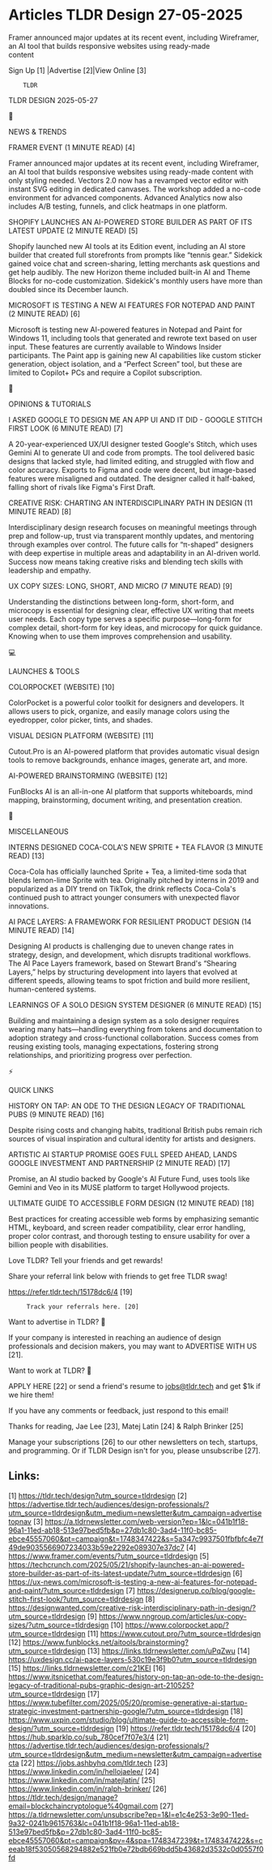 # Articles TLDR Design 27-05-2025

Framer announced major updates at its recent event, including
Wireframer, an AI tool that builds responsive websites using
ready-made
content ‌ ‌ ‌ ‌ ‌ ‌ ‌ ‌ ‌ ‌ ‌ ‌ ‌ ‌ ‌ ‌ ‌ ‌ ‌ ‌ ‌ ‌ ‌ ‌ ‌ ‌  ‌ ‌ ‌ ‌ ‌ ‌ ‌ ‌ ‌ ‌ ‌ ‌ ‌ ‌ ‌ ‌ ‌ ‌ ‌ ‌ ‌ ‌ ‌ ‌ ‌ ‌ 


 Sign Up [1] |Advertise [2]|View Online [3] 

		TLDR 

TLDR DESIGN 2025-05-27

📱 

NEWS & TRENDS

 FRAMER EVENT (1 MINUTE READ) [4] 

 Framer announced major updates at its recent event, including
Wireframer, an AI tool that builds responsive websites using
ready-made content with only styling needed. Vectors 2.0 now has a
revamped vector editor with instant SVG editing in dedicated canvases.
The workshop added a no-code environment for advanced components.
Advanced Analytics now also includes A/B testing, funnels, and click
heatmaps in one platform. 

 SHOPIFY LAUNCHES AN AI-POWERED STORE BUILDER AS PART OF ITS LATEST
UPDATE (2 MINUTE READ) [5] 

 Shopify launched new AI tools at its Edition event, including an AI
store builder that created full storefronts from prompts like
“tennis gear.” Sidekick gained voice chat and screen-sharing,
letting merchants ask questions and get help audibly. The new Horizon
theme included built-in AI and Theme Blocks for no-code customization.
Sidekick's monthly users have more than doubled since its December
launch. 

 MICROSOFT IS TESTING A NEW AI FEATURES FOR NOTEPAD AND PAINT (2
MINUTE READ) [6] 

 Microsoft is testing new AI-powered features in Notepad and Paint for
Windows 11, including tools that generated and rewrote text based on
user input. These features are currently available to Windows Insider
participants. The Paint app is gaining new AI capabilities like custom
sticker generation, object isolation, and a “Perfect Screen” tool,
but these are limited to Copilot+ PCs and require a Copilot
subscription. 

🚀 

OPINIONS & TUTORIALS

 I ASKED GOOGLE TO DESIGN ME AN APP UI AND IT DID - GOOGLE STITCH
FIRST LOOK (6 MINUTE READ) [7] 

 A 20-year-experienced UX/UI designer tested Google's Stitch, which
uses Gemini AI to generate UI and code from prompts. The tool
delivered basic designs that lacked style, had limited editing, and
struggled with flow and color accuracy. Exports to Figma and code were
decent, but image-based features were misaligned and outdated. The
designer called it half-baked, falling short of rivals like Figma's
First Draft. 

 CREATIVE RISK: CHARTING AN INTERDISCIPLINARY PATH IN DESIGN (11
MINUTE READ) [8] 

 Interdisciplinary design research focuses on meaningful meetings
through prep and follow-up, trust via transparent monthly updates, and
mentoring through examples over control. The future calls for
“π-shaped” designers with deep expertise in multiple areas and
adaptability in an AI-driven world. Success now means taking creative
risks and blending tech skills with leadership and empathy. 

 UX COPY SIZES: LONG, SHORT, AND MICRO (7 MINUTE READ) [9] 

 Understanding the distinctions between long-form, short-form, and
microcopy is essential for designing clear, effective UX writing that
meets user needs. Each copy type serves a specific purpose—long-form
for complex detail, short-form for key ideas, and microcopy for quick
guidance. Knowing when to use them improves comprehension and
usability. 

💻 

LAUNCHES & TOOLS

 COLORPOCKET (WEBSITE) [10] 

 ColorPocket is a powerful color toolkit for designers and developers.
It allows users to pick, organize, and easily manage colors using the
eyedropper, color picker, tints, and shades. 

 VISUAL DESIGN PLATFORM (WEBSITE) [11] 

 Cutout.Pro is an AI-powered platform that provides automatic visual
design tools to remove backgrounds, enhance images, generate art, and
more. 

 AI-POWERED BRAINSTORMING (WEBSITE) [12] 

 FunBlocks AI is an all-in-one AI platform that supports whiteboards,
mind mapping, brainstorming, document writing, and presentation
creation. 

🎁 

MISCELLANEOUS

 INTERNS DESIGNED COCA-COLA'S NEW SPRITE + TEA FLAVOR (3 MINUTE READ)
[13] 

 Coca-Cola has officially launched Sprite + Tea, a limited-time soda
that blends lemon-lime Sprite with tea. Originally pitched by interns
in 2019 and popularized as a DIY trend on TikTok, the drink reflects
Coca-Cola's continued push to attract younger consumers with
unexpected flavor innovations. 

 AI PACE LAYERS: A FRAMEWORK FOR RESILIENT PRODUCT DESIGN (14 MINUTE
READ) [14] 

 Designing AI products is challenging due to uneven change rates in
strategy, design, and development, which disrupts traditional
workflows. The AI Pace Layers framework, based on Stewart Brand's
“Shearing Layers,” helps by structuring development into layers
that evolved at different speeds, allowing teams to spot friction and
build more resilient, human-centered systems. 

 LEARNINGS OF A SOLO DESIGN SYSTEM DESIGNER (6 MINUTE READ) [15] 

 Building and maintaining a design system as a solo designer requires
wearing many hats—handling everything from tokens and documentation
to adoption strategy and cross-functional collaboration. Success comes
from reusing existing tools, managing expectations, fostering strong
relationships, and prioritizing progress over perfection. 

⚡ 

QUICK LINKS

 HISTORY ON TAP: AN ODE TO THE DESIGN LEGACY OF TRADITIONAL PUBS (9
MINUTE READ) [16] 

 Despite rising costs and changing habits, traditional British pubs
remain rich sources of visual inspiration and cultural identity for
artists and designers. 

 ARTISTIC AI STARTUP PROMISE GOES FULL SPEED AHEAD, LANDS GOOGLE
INVESTMENT AND PARTNERSHIP (2 MINUTE READ) [17] 

 Promise, an AI studio backed by Google's AI Future Fund, uses tools
like Gemini and Veo in its MUSE platform to target Hollywood projects.


 ULTIMATE GUIDE TO ACCESSIBLE FORM DESIGN (12 MINUTE READ) [18] 

 Best practices for creating accessible web forms by emphasizing
semantic HTML, keyboard, and screen reader compatibility, clear error
handling, proper color contrast, and thorough testing to ensure
usability for over a billion people with disabilities. 

Love TLDR? Tell your friends and get rewards!

 Share your referral link below with friends to get free TLDR swag! 

 https://refer.tldr.tech/15178dc6/4 [19] 

		 Track your referrals here. [20] 

Want to advertise in TLDR? 📰

 If your company is interested in reaching an audience of design
professionals and decision makers, you may want to ADVERTISE WITH US
[21]. 

Want to work at TLDR? 💼

 APPLY HERE [22] or send a friend's resume to jobs@tldr.tech and get
$1k if we hire them! 

 If you have any comments or feedback, just respond to this email! 

Thanks for reading, 
Jae Lee [23], Matej Latin [24] & Ralph Brinker [25] 

 Manage your subscriptions [26] to our other newsletters on tech,
startups, and programming. Or if TLDR Design isn't for you, please
unsubscribe [27]. 

 

Links:
------
[1] https://tldr.tech/design?utm_source=tldrdesign
[2] https://advertise.tldr.tech/audiences/design-professionals/?utm_source=tldrdesign&utm_medium=newsletter&utm_campaign=advertisetopnav
[3] https://a.tldrnewsletter.com/web-version?ep=1&lc=041b1f18-96a1-11ed-ab18-513e97bed5fb&p=27db1c80-3ad4-11f0-bc85-ebce45557060&pt=campaign&t=1748347422&s=5a347c9937501fbfbfc4e7f49de9035566907234033b59e2292e089307e37dc7
[4] https://www.framer.com/events/?utm_source=tldrdesign
[5] https://techcrunch.com/2025/05/21/shopify-launches-an-ai-powered-store-builder-as-part-of-its-latest-update/?utm_source=tldrdesign
[6] https://ux-news.com/microsoft-is-testing-a-new-ai-features-for-notepad-and-paint/?utm_source=tldrdesign
[7] https://designerup.co/blog/google-stitch-first-look/?utm_source=tldrdesign
[8] https://designwanted.com/creative-risk-interdisciplinary-path-in-design/?utm_source=tldrdesign
[9] https://www.nngroup.com/articles/ux-copy-sizes/?utm_source=tldrdesign
[10] https://www.colorpocket.app/?utm_source=tldrdesign
[11] https://www.cutout.pro/?utm_source=tldrdesign
[12] https://www.funblocks.net/aitools/brainstorming?utm_source=tldrdesign
[13] https://links.tldrnewsletter.com/uPqZwu
[14] https://uxdesign.cc/ai-pace-layers-530c19e3f9b0?utm_source=tldrdesign
[15] https://links.tldrnewsletter.com/c21KEI
[16] https://www.itsnicethat.com/features/history-on-tap-an-ode-to-the-design-legacy-of-traditional-pubs-graphic-design-art-210525?utm_source=tldrdesign
[17] https://www.tubefilter.com/2025/05/20/promise-generative-ai-startup-strategic-investment-partnership-google/?utm_source=tldrdesign
[18] https://www.uxpin.com/studio/blog/ultimate-guide-to-accessible-form-design/?utm_source=tldrdesign
[19] https://refer.tldr.tech/15178dc6/4
[20] https://hub.sparklp.co/sub_780cef7f07e3/4
[21] https://advertise.tldr.tech/audiences/design-professionals/?utm_source=tldrdesign&utm_medium=newsletter&utm_campaign=advertisecta
[22] https://jobs.ashbyhq.com/tldr.tech
[23] https://www.linkedin.com/in/hellojaelee/
[24] https://www.linkedin.com/in/matejlatin/
[25] https://www.linkedin.com/in/ralph-brinker/
[26] https://tldr.tech/design/manage?email=blockchaincryptologue%40gmail.com
[27] https://a.tldrnewsletter.com/unsubscribe?ep=1&l=e1c4e253-3e90-11ed-9a32-0241b9615763&lc=041b1f18-96a1-11ed-ab18-513e97bed5fb&p=27db1c80-3ad4-11f0-bc85-ebce45557060&pt=campaign&pv=4&spa=1748347239&t=1748347422&s=ceeab18f53050568294882e521fb0e72bdb669bdd5b43682d3532c0d0557f0fd